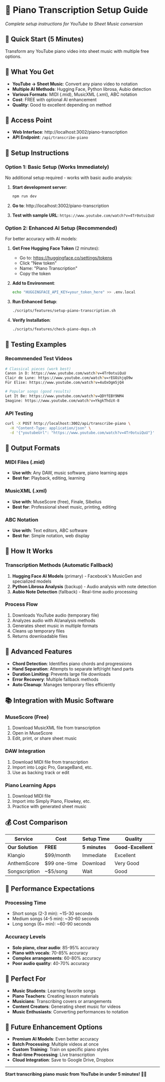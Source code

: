 # 🎹 Piano Transcription Setup Guide
*Complete setup instructions for YouTube to Sheet Music conversion*

## 🚀 **Quick Start (5 Minutes)**

Transform any YouTube piano video into sheet music with multiple free options.

## 🎯 **What You Get**

- **YouTube → Sheet Music**: Convert any piano video to notation
- **Multiple AI Methods**: Hugging Face, Python librosa, Aubio detection
- **Various Formats**: MIDI (.mid), MusicXML (.xml), ABC notation
- **Cost**: FREE with optional AI enhancement
- **Quality**: Good to excellent depending on method

## 📍 **Access Point**

- **Web Interface**: http://localhost:3002/piano-transcription
- **API Endpoint**: `/api/transcribe-piano`

## 🔧 **Setup Instructions**

### **Option 1: Basic Setup (Works Immediately)**

No additional setup required - works with basic audio analysis:

1. **Start development server**:
   ```bash
   npm run dev
   ```

2. **Go to**: http://localhost:3002/piano-transcription

3. **Test with sample URL**: `https://www.youtube.com/watch?v=4Tr0otuiQuU`

### **Option 2: Enhanced AI Setup (Recommended)**

For better accuracy with AI models:

1. **Get Free Hugging Face Token** (2 minutes):
   - Go to: https://huggingface.co/settings/tokens
   - Click "New token"
   - Name: "Piano Transcription"
   - Copy the token

2. **Add to Environment**:
   ```bash
   echo "HUGGINGFACE_API_KEY=your_token_here" >> .env.local
   ```

3. **Run Enhanced Setup**:
   ```bash
   ./scripts/features/setup-piano-transcription.sh
   ```

4. **Verify Installation**:
   ```bash
   ./scripts/features/check-piano-deps.sh
   ```

## 🎵 **Testing Examples**

### **Recommended Test Videos**
```bash
# Classical pieces (work best)
Canon in D: https://www.youtube.com/watch?v=4Tr0otuiQuU
Clair de Lune: https://www.youtube.com/watch?v=rEGOihjqO9w  
Für Elise: https://www.youtube.com/watch?v=4uOxOgm5jQ4

# Popular songs (good results)
Let It Be: https://www.youtube.com/watch?v=QDYfEBY9NM4
Imagine: https://www.youtube.com/watch?v=YkgkThdzX-8
```

### **API Testing**
```bash
curl -X POST http://localhost:3002/api/transcribe-piano \
  -H "Content-Type: application/json" \
  -d '{"youtubeUrl": "https://www.youtube.com/watch?v=4Tr0otuiQuU"}'
```

## 📄 **Output Formats**

### **MIDI Files (.mid)**
- **Use with**: Any DAW, music software, piano learning apps
- **Best for**: Playback, editing, learning

### **MusicXML (.xml)**  
- **Use with**: MuseScore (free), Finale, Sibelius
- **Best for**: Professional sheet music, printing, editing

### **ABC Notation**
- **Use with**: Text editors, ABC software
- **Best for**: Simple notation, web display

## 🎯 **How It Works**

### **Transcription Methods** (Automatic Fallback)
1. **Hugging Face AI Models** (primary) - Facebook's MusicGen and specialized models
2. **Python Librosa Analysis** (backup) - Audio analysis with note detection
3. **Aubio Note Detection** (fallback) - Real-time audio processing

### **Process Flow**
1. Downloads YouTube audio (temporary file)
2. Analyzes audio with AI/analysis methods
3. Generates sheet music in multiple formats
4. Cleans up temporary files
5. Returns downloadable files

## 🔧 **Advanced Features**

- **Chord Detection**: Identifies piano chords and progressions
- **Hand Separation**: Attempts to separate left/right hand parts
- **Duration Limiting**: Prevents large file downloads  
- **Error Recovery**: Multiple fallback methods
- **Auto Cleanup**: Manages temporary files efficiently

## 📚 **Integration with Music Software**

### **MuseScore (Free)**
1. Download MusicXML file from transcription
2. Open in MuseScore
3. Edit, print, or share sheet music

### **DAW Integration**
1. Download MIDI file from transcription
2. Import into Logic Pro, GarageBand, etc.
3. Use as backing track or edit

### **Piano Learning Apps**
1. Download MIDI file
2. Import into Simply Piano, Flowkey, etc.
3. Practice with generated sheet music

## 💰 **Cost Comparison**

| Service | Cost | Setup Time | Quality |
|---------|------|------------|---------|
| **Our Solution** | **FREE** | **5 minutes** | **Good-Excellent** |
| Klangio | $99/month | Immediate | Excellent |
| AnthemScore | $99 one-time | Download | Very Good |
| Songscription | ~$5/song | Wait | Good |

## 🚀 **Performance Expectations**

### **Processing Time**
- Short songs (2-3 min): ~15-30 seconds
- Medium songs (4-5 min): ~30-60 seconds  
- Long songs (6+ min): ~60-90 seconds

### **Accuracy Levels**
- **Solo piano, clear audio**: 85-95% accuracy
- **Piano with vocals**: 70-85% accuracy
- **Complex arrangements**: 60-80% accuracy
- **Poor audio quality**: 40-70% accuracy

## 🎉 **Perfect For**

- **Music Students**: Learning favorite songs
- **Piano Teachers**: Creating lesson materials
- **Musicians**: Transcribing covers or arrangements
- **Content Creators**: Generating sheet music for videos
- **Music Enthusiasts**: Converting performances to notation

## 🔮 **Future Enhancement Options**

- **Premium AI Models**: Even better accuracy
- **Batch Processing**: Multiple videos at once
- **Custom Training**: Train on specific piano styles
- **Real-time Processing**: Live transcription
- **Cloud Integration**: Save to Google Drive, Dropbox

---

**Start transcribing piano music from YouTube in under 5 minutes! 🎹✨**
